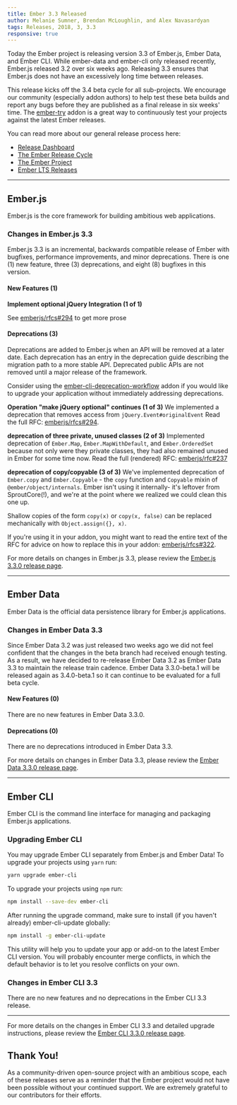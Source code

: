 ```yaml
---
title: Ember 3.3 Released
author: Melanie Sumner, Brendan McLoughlin, and Alex Navasardyan
tags: Releases, 2018, 3, 3.3
responsive: true
---
```


Today the Ember project is releasing version 3.3 of Ember.js, Ember Data, and Ember CLI. While ember-data and ember-cli only released recently, Ember.js released 3.2 over six weeks ago. Releasing 3.3 ensures that Ember.js does not have an excessively long time between releases.

This release kicks off the 3.4 beta cycle for all sub-projects. We encourage our community (especially addon authors) to help test these beta builds and report any bugs before they are published as a final release in six weeks' time. The [ember-try](https://github.com/ember-cli/ember-try) addon is a great way to continuously test your projects against the latest Ember releases.

You can read more about our general release process here:

- [Release Dashboard](http://emberjs.com/builds/)
- [The Ember Release Cycle](http://emberjs.com/blog/2013/09/06/new-ember-release-process.html)
- [The Ember Project](http://emberjs.com/blog/2015/06/16/ember-project-at-2-0.html)
- [Ember LTS Releases](http://emberjs.com/blog/2016/02/25/announcing-embers-first-lts.html)

---

## Ember.js

Ember.js is the core framework for building ambitious web applications.

### Changes in Ember.js 3.3

Ember.js 3.3 is an incremental, backwards compatible release of Ember with bugfixes, performance improvements, and minor deprecations. There is one (1) new feature, three (3) deprecations, and eight (8) bugfixes in this version.

#### New Features (1)

**Implement optional jQuery Integration (1 of 1)**

See [emberjs/rfcs#294](https://github.com/emberjs/rfcs/blob/master/text/0294-optional-jquery.md) to get more prose

#### Deprecations (3)

Deprecations are added to Ember.js when an API will be removed at a later date. Each deprecation has an entry in the deprecation guide describing the migration path to a more stable API. Deprecated public APIs are not removed until a major release of the framework.

Consider using the [ember-cli-deprecation-workflow](https://github.com/mixonic/ember-cli-deprecation-workflow) addon if you would like to upgrade your application without immediately addressing deprecations.

**Operation "make jQuery optional" continues (1 of 3)**
We implemented a deprecation that removes access from `jQuery.Event#originalEvent`
Read the full RFC: [emberjs/rfcs#294](https://github.com/emberjs/rfcs/blob/master/text/0294-optional-jquery.md).

**deprecation of three private, unused classes (2 of 3)**
Implemented deprecation of `Ember.Map`, `Ember.MapWithDefault`, and `Ember.OrderedSet` because not only were they private classes, they had also remained unused in Ember for some time now. Read the full (rendered) RFC: [emberjs/rfc#237](https://github.com/emberjs/rfcs/blob/master/text/0237-deprecation-ember-map.md)

**deprecation of copy/copyable (3 of 3)**
We've implemented deprecation of `Ember.copy` and `Ember.Copyable` - the `copy` function and `Copyable` mixin of `@ember/object/internals`. Ember isn't using it internally- it's leftover from SproutCore(!), and we're at the point where we realized we could clean this one up. 

Shallow copies of the form `copy(x)` or `copy(x, false)` can be replaced mechanically with `Object.assign({}, x)`. 

If you're using it in your addon, you might want to read the entire text of the RFC for advice on how to replace this in your addon: [emberjs/rfcs#322](https://github.com/emberjs/rfcs/blob/master/text/0322-deprecate-copy-copyable.md).

For more details on changes in Ember.js 3.3, please review the [Ember.js 3.3.0 release page](https://github.com/emberjs/ember.js/releases/tag/v3.3.0).

---

## Ember Data

Ember Data is the official data persistence library for Ember.js applications.

### Changes in Ember Data 3.3

Since Ember Data 3.2 was just released two weeks ago we did not feel confident that the changes in the beta branch had received enough
testing. As a result, we have decided to re-release Ember Data 3.2 as Ember Data 3.3 to maintain the release train cadence. Ember Data
3.3.0-beta.1 will be released again as 3.4.0-beta.1 so it can continue to be evaluated for a full beta cycle.

#### New Features (0)

There are no new features in Ember Data 3.3.0.

#### Deprecations (0)

There are no deprecations introduced in Ember Data 3.3.

For more details on changes in Ember Data 3.3, please review the
[Ember Data 3.3.0 release page](https://github.com/emberjs/data/releases/tag/v3.3.0).

---

## Ember CLI

Ember CLI is the command line interface for managing and packaging Ember.js applications.

### Upgrading Ember CLI

You may upgrade Ember CLI separately from Ember.js and Ember Data! To upgrade your projects using `yarn` run:

```bash
yarn upgrade ember-cli
```

To upgrade your projects using `npm` run:

```bash
npm install --save-dev ember-cli
```

After running the upgrade command, make sure to install (if you haven't already) ember-cli-update globally:

```bash
npm install -g ember-cli-update
```

This utility will help you to update your app or add-on to the latest Ember CLI version. You will probably encounter merge conflicts, in which the default behavior is to let you resolve conflicts on your own.

### Changes in Ember CLI 3.3

There are no new features and no deprecations in the Ember CLI 3.3 release.

---

For more details on the changes in Ember CLI 3.3 and detailed upgrade
instructions, please review the [Ember CLI  3.3.0 release page](https://github.com/ember-cli/ember-cli/releases/tag/v3.3.0).

## Thank You!

As a community-driven open-source project with an ambitious scope, each of these releases serve as a reminder that the Ember project would not have been possible without your continued support. We are extremely grateful to our contributors for their efforts.
